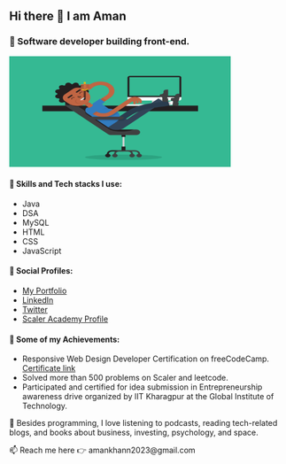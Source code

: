 ## Hi there 👋 I am Aman

### 🔭 Software developer building front-end.

<p><img src="Images/f1e734f9cade86fe737a9aa404ad5677.gif" style="height: 200px; width: 400px;"></p>

#### 🌱 Skills and Tech stacks I use:
- Java
- DSA
- MySQL
- HTML
- CSS
- JavaScript

#### 🔎 Social Profiles:
- <a href="https://folll.io/amankhan/">My Portfolio</a>
- <a href="https://www.linkedin.com/in/aman-khan-112698207/">LinkedIn</a>
- <a href="https://x.com/AmanTechX">Twitter</a>
- <a href="https://www.scaler.com/academy/profile/75b7f894aec9/">Scaler Academy Profile</a>

#### 🚀 Some of my Achievements:
- Responsive Web Design Developer Certification on freeCodeCamp. <a href="https://www.freecodecamp.org/certification/amankhann/responsive-web-design">Certificate link</a>
- Solved more than 500 problems on Scaler and leetcode.
- Participated and certified for idea submission in Entrepreneurship awareness drive organized by IIT Kharagpur at the Global Institute of Technology.

<p>💬 Besides programming, I love listening to podcasts, reading tech-related blogs, and books about business, investing, psychology, and space.</p>

<p>📫 Reach me here 👉 amankhann2023@gmail.com</p>
